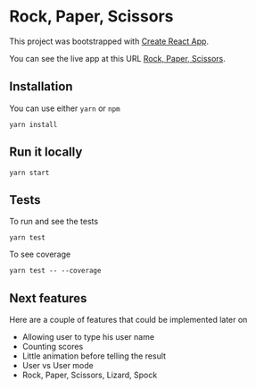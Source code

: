 # Rock, Paper, Scissors

This project was bootstrapped with [Create React App](https://github.com/facebookincubator/create-react-app).

You can see the live app at this URL [Rock, Paper, Scissors](https://rock-paper-scissors-webapp.herokuapp.com/).

## Installation
You can use either `yarn` or `npm`
````
yarn install
````
## Run it locally
```
yarn start
```

## Tests
To run and see the tests
```
yarn test
```

To see coverage
```
yarn test -- --coverage
```

## Next features
Here are a couple of features that could be implemented later on
- Allowing user to type his user name
- Counting scores
- Little animation before telling the result
- User vs User mode
- Rock, Paper, Scissors, Lizard, Spock